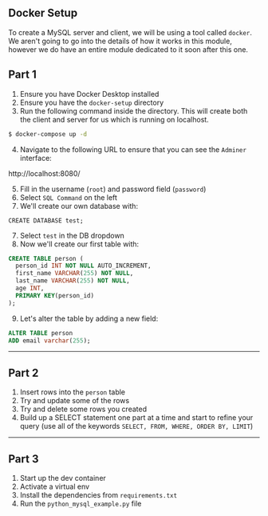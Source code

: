 ## Docker Setup

To create a MySQL server and client, we will be using a tool called `docker`. We aren't going to go into the details of how it works in this module, however we do have an entire module dedicated to it soon after this one.

## Part 1

1. Ensure you have Docker Desktop installed
2. Ensure you have the `docker-setup` directory
3. Run the following command inside the directory. This will create both the client and server for us which is running on localhost.

```sh
$ docker-compose up -d
```

4. Navigate to the following URL to ensure that you can see the `Adminer` interface:

http://localhost:8080/

5. Fill in the username (`root`) and password field (`password`)
6. Select `SQL Command` on the left
7. We'll create our own database with:

```
CREATE DATABASE test;
```

7. Select `test` in the DB dropdown
8. Now we'll create our first table with:

```sql
CREATE TABLE person (
  person_id INT NOT NULL AUTO_INCREMENT,
  first_name VARCHAR(255) NOT NULL,
  last_name VARCHAR(255) NOT NULL,
  age INT,
  PRIMARY KEY(person_id)
);
```

9. Let's alter the table by adding a new field:

```sql
ALTER TABLE person 
ADD email varchar(255);
```

---

## Part 2

1. Insert rows into the `person` table
2. Try and update some of the rows
3. Try and delete some rows you created
4. Build up a SELECT statement one part at a time and start to refine your query (use all of the keywords `SELECT, FROM, WHERE, ORDER BY, LIMIT`)

---

## Part 3

1. Start up the dev container
1. Activate a virtual env
1. Install the dependencies from `requirements.txt`
1. Run the `python_mysql_example.py` file